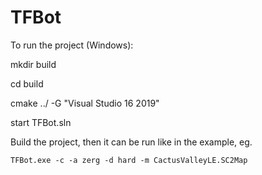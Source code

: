 # TFBot
To run the project (Windows):

mkdir build

cd build

cmake ../ -G "Visual Studio 16 2019"

start TFBot.sln

Build the project, then it can be run like in the example, eg.

```
TFBot.exe -c -a zerg -d hard -m CactusValleyLE.SC2Map
```
